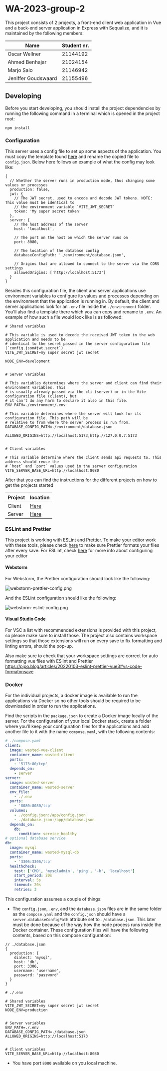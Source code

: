 # WA-2023-group-2

This project consists of 2 projects, a front-end client web application in Vue and a back-end server application in
Express with Sequalize, and it is maintained by the following members:

| Name                | Student nr. |
| ------------------- | ----------- |
| Oscar Wellner       | 21144192    |
| Ahmed Benhajar      | 21024154    |
| Marjo Salo          | 21146942    |
| Jeniffer Goudswaard | 21155496    |

## Developing

Before you start developing, you should install the project dependencies by running the following command in a terminal
which is opened in the project root:

```shell
npm install
```

### Configuration

This server uses a config file to set up some aspects of the application. You must copy the template
found [here](./environment/config-template.json) and rename the copied file to `config.json`.
Below here follows an example of what the config may look like:

```json5
{
  // Whether the server runs in production mode, thus changing some values or processes
  production: false,
  jwt: {
    // The JWT secret, used to encode and decode JWT tokens. NOTE: This value must be identical to
    // the environment variable `VITE_JWT_SECRET`
    token: 'My super secret token'
  },
  server: {
    // The host address of the server
    host: 'localhost',

    // The port on the host on which the server runs on
    port: 8080,

    // The location of the database config
    databaseConfigPath: './environment/database.json',

    // Origins that are allowed to connect to the server via the CORS settings
    allowedOrigins: ['http://localhost:5173']
  }
}
```

Besides this configuration file, the client and server applications use environment variables to
configure its values and processes depending on the environment that the application is running in.
By default, the client and server applications look for an `.env` file inside the `./environment`
folder. You'll also find a template there which you can copy and rename to `.env`. An example of
how such a file would look like is as followed:

```
# Shared variables

# This variable is used to decode the received JWT token in the web application and needs to be
# identical to the secret passed in the server configuration file (`config.json#jwt.secret`)
VITE_JWT_SECRET=my super secret jwt secret

NODE_ENV=development


# Server variables

# This variables determines where the server and client can find their environment variables. This
# is usually already passed via the cli (server) or in the Vite configuration file (client), but
# it can't do any harm to declare it also in this file.
ENV_PATH=./environment/.env

# This variable determines where the server will look for its configuration file. This path will be
# relative to from where the server process is run from.
DATABASE_CONFIG_PATH=./environment/database.json

ALLOWED_ORIGINS=http://localhost:5173,http://127.0.0.7:5173


# Client variables

# This variable determine where the client sends api requests to. This address should reuse the
# `host` and `port` values used in the server configuration
VITE_SERVER_BASE_URL=http://localhost:8080
```

After that you can find the instructions for the different projects on how to get the projects started

| Project | location                          |
| ------- | --------------------------------- |
| Client  | [Here](packages/client/README.md) |
| Server  | [Here](packages/server/README.md) |

### ESLint and Prettier

This project is working with [ESLint](https://eslint.org/) and [Prettier](https://prettier.io/).
To make your editor work with these tools, please check [here](https://prettier.io/docs/en/editors.html) to make sure
Prettier formats your files after every save. For ESLint, check
[here](https://eslint.org/docs/latest/use/integrations#editors) for more info about configuring your editor

#### Webstorm

For Webstorm, the Prettier configuration should look like the following:

![webstorm-prettier-config.png](documentation/images/webstorm-prettier-config.png)

And the ESLint configuration should like the following:

![webstorm-eslint-config.png](documentation/images/webstorm-eslint-config.png)

#### Visual Studio Code

For VSC a list with recommended extensions is provided with this project, so please make sure to install those.
The project also contains workspace settings so that those extensions will run on every save to fix formatting and linting
errors, should the pop-up.

Also make sure to check that your workspace settings are correct for auto formatting vue files with ESlint and Prettier
https://pipo.blog/articles/20220103-eslint-prettier-vue3#vs-code-formatonsave

### Docker

For the individual projects, a docker image is available to run the applications via Docker so no other tools should be
required to be downloaded in order to run the applications.

Find the scripts in the `package.json` to create a Docker image locally of the server. For the configuration of your
local Docker stack, create a folder where you'll keep your configuration files for the applications and add another
file to it with the name `compose.yaml`, with the following contents:

```yaml
# ./compose.yaml
client:
  image: wasted-vue-client
  container_name: wasted-client
  ports:
    - '5173:80/tcp'
  depends_on:
    - server
server:
  image: wasted-server
  container_name: wasted-server
  env_file:
    - ./.env
  ports:
    - '8080:8080/tcp'
  volumes:
    - ./config.json:/app/config.json
    - ./database.json:/app/database.json
  depends_on:
    db:
      condition: service_healthy
# optional database service
db:
  image: mysql
  container_name: wasted-mysql-db
  ports:
    - '3306:3306/tcp'
  healthcheck:
    test: ['CMD', 'mysqladmin', 'ping', '-h', 'localhost']
    start_period: 20s
    interval: 5s
    timeout: 20s
    retries: 3
```

This configuration assumes a couple of things:

- The `config.json`, `.env`, and the `database.json` files are in the same folder as the `compose.yaml` and the `config.json`
  should have a `server.databaseConfigPath` attribute set to `./database.json`. This later must be done because of the way
  how the node process runs inside the Docker container.
  These configuration files will have the following contents, based on this compose configuration:

```json5
// ./database.json
{
  production: {
    dialect: 'mysql',
    host: 'db',
    port: 3306,
    username: 'username',
    password: 'password'
  }
}
```

```
# ./.env

# Shared variables
VITE_JWT_SECRET=my super secret jwt secret
NODE_ENV=production


# Server variables
ENV_PATH=./.env
DATABASE_CONFIG_PATH=./database.json
ALLOWED_ORIGINS=http://localhost:5173


# Client variables
VITE_SERVER_BASE_URL=http://localhost:8080
```

- You have port `8080` available on you local machine.
